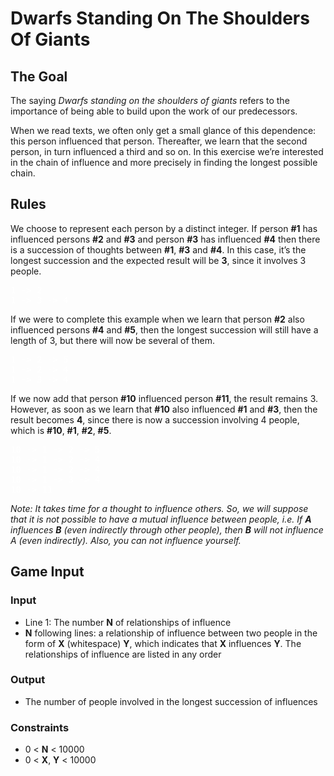 # Dwarfs Standing On The Shoulders Of Giants

## The Goal

The saying _Dwarfs standing on the shoulders of giants_ refers to the importance
of being able to build upon the work of our predecessors.

When we read texts, we often only get a small glance of this dependence: this
person influenced that person. Thereafter, we learn that the second person, in
turn influenced a third and so on. In this exercise we’re interested in the
chain of influence and more precisely in finding the longest possible chain.

## Rules

We choose to represent each person by a distinct integer. If person **#1** has
influenced persons **#2** and **#3** and person **#3** has influenced **#4**
then there is a succession of thoughts between **#1**, **#3** and **#4**. In
this case, it’s the longest succession and the expected result will be **3**,
since it involves 3 people.

<pre style="color:#FFFFFF">
1 -> 2
1 -> 3 -> 4
</pre>

If we were to complete this example when we learn that person **#2** also
influenced persons **#4** and **#5**, then the longest succession will still
have a length of 3, but there will now be several of them.

<pre style="color:#FFFFFF">
1 -> 2 -> 5
1 -> 2 -> 4
1 -> 3 -> 4
</pre>

If we now add that person **#10** influenced person **#11**, the result
remains 3. However, as soon as we learn that **#10** also influenced **#1** and **#3**,
then the result becomes **4**, since there is now a succession involving 4
people, which is **#10**, **#1**, **#2**, **#5**.

<pre style="color:#FFFFFF">
10 -> 1 -> 2 -> 5
10 -> 1 -> 2 -> 4
10 -> 1 -> 2 -> 4
10 -> 1 -> 3 -> 4
10 -> 11
</pre>

_Note: It takes time for a thought to influence others. So, we will suppose that
it is not possible to have a mutual influence between people, i.e. If **A**
influences **B** (even indirectly through other people), then **B** will not
influence A (even indirectly). Also, you can not influence yourself._

## Game Input

### Input

-   Line 1: The number **N** of relationships of influence
-   **N** following lines: a relationship of influence between two people in
    the form of **X** (whitespace) **Y**, which indicates that **X** influences
    **Y**. The relationships of influence are listed in any order

### Output

-   The number of people involved in the longest succession of influences

### Constraints

-   0 &lt; **N** &lt; 10000
-   0 &lt; **X**, **Y** &lt; 10000
